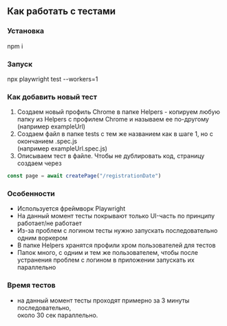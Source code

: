 ## Как работать с тестами

### Установка
npm i

### Запуск

npx playwright test --workers=1

### Как добавить новый тест

1. Создаем новый профиль Chrome в папке Helpers - копируем любую папку из Helpers с профилем Chrome 
 и называем ее по-другому (например exampleUrl)
2. Создаем файл в папке tests c тем же названием как в шаге 1, но с окончанием .spec.js  
 (например exampleUrl.spec.js)
3. Описываем тест в файле. Чтобы не дублировать код, страницу создаем через 
```javascript
const page = await createPage("/registrationDate")
```

### Особенности

- Используется фреймворк Playwright
- На данный момент тесты покрывают только UI-часть по принципу работает/не работает
- Из-за проблем с логином тесты нужно запускать последовательно одним воркером
- В папке Helpers хранятся профили хром пользователей для тестов
- Папок много, с одним и тем же пользователем, чтобы после устранения проблем с логином 
 в приложении запускать их параллельно


### Время тестов
 - на данный момент тесты проходят примерно за 3 минуты последовательно, \
    около 30 сек параллельно.
